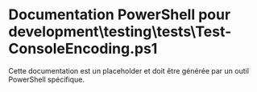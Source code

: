 # Documentation PowerShell pour development\testing\tests\Test-ConsoleEncoding.ps1

Cette documentation est un placeholder et doit être générée par un outil PowerShell spécifique.
